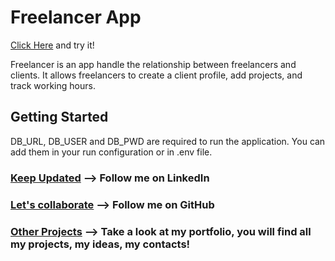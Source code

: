 # Freelancer App

[Click Here](https://freelancer.tullio-forneris.it) and try it!

Freelancer is an app handle the relationship between freelancers and clients. It allows freelancers to create a client profile, add projects, and track working hours.

## Getting Started

DB_URL, DB_USER and DB_PWD are required to run the application. You can add them in your run configuration or in .env file.

### [Keep Updated](https://linkedin.com/in/tullio-forneris) --> Follow me on LinkedIn
### [Let's collaborate](https://github.com/sonotullio) --> Follow me on GitHub
### [Other Projects](https://tullio-forneris.it) --> Take a look at my portfolio, you will find all my projects, my ideas, my contacts!